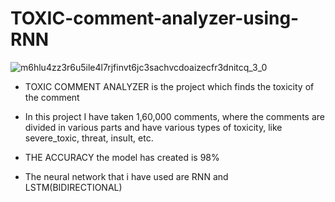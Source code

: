 # TOXIC-comment-analyzer-using-RNN
![m6hlu4zz3r6u5ile4l7rjfinvt6jc3sachvcdoaizecfr3dnitcq_3_0](https://github.com/KartikGawade17/TOXIC-comment-analyzer-using-RNN/assets/157332771/f0c46cc2-0bc7-415f-9954-fe168fb8bed4)

- TOXIC COMMENT ANALYZER is the project which finds the toxicity of the comment

- In this project I have taken 1,60,000 comments, where the comments are divided in various parts and have various types of toxicity, like severe_toxic,
threat, insult, etc.

- THE ACCURACY the model has created is 98%

- The neural network that i have used are RNN and LSTM(BIDIRECTIONAL)

